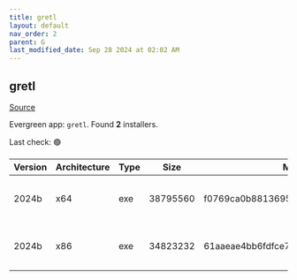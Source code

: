 ```yaml
---
title: gretl
layout: default
nav_order: 2
parent: G
last_modified_date: Sep 28 2024 at 02:02 AM
---
```


## gretl

[Source](http://gretl.sourceforge.net/)

Evergreen app: `gretl`. Found **2** installers.

Last check: 🟢

| Version | Architecture | Type | Size     | Md5                              | URI                                                                                                                                                                    |
| ------- | ------------ | ---- | -------- | -------------------------------- | ---------------------------------------------------------------------------------------------------------------------------------------------------------------------- |
| 2024b   | x64          | exe  | 38795560 | f0769ca0b881369517b5d10046d08a45 | [https://ixpeering.dl.sourceforge.net/project/gretl/gretl/2024b/gretl-2024b-64.exe](https://ixpeering.dl.sourceforge.net/project/gretl/gretl/2024b/gretl-2024b-64.exe) |
| 2024b   | x86          | exe  | 34823232 | 61aaeae4bb6fdfce7169e6bb708c654e | [https://ixpeering.dl.sourceforge.net/project/gretl/gretl/2024b/gretl-2024b-32.exe](https://ixpeering.dl.sourceforge.net/project/gretl/gretl/2024b/gretl-2024b-32.exe) |
